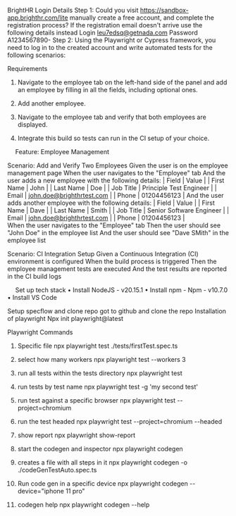 BrightHR
Login Details
Step 1: Could you visit https://sandbox-app.brighthr.com/lite manually create a free account, and complete the registration process?
If the registration email doesn't arrive use the following details instead Login leu7edsq@getnada.com Password A1234567890-
Step 2: Using the Playwright or Cypress framework, you need to log in to the created account and write automated tests for the following scenarios:

Requirements
1. Navigate to the employee tab on the left-hand side of the panel and add an employee by filling in all the fields, including optional ones.

2. Add another employee.

3. Navigate to the employee tab and verify that both employees are displayed.

4. Integrate this build so tests can run in the CI setup of your choice.

 
Feature: Employee Management

  Scenario: Add and Verify Two Employees
    Given the user is on the employee management page
    When the user navigates to the "Employee" tab
    And the user adds a new employee with the following details:
      | Field       | Value           |
      | First Name  | John            |
      | Last Name   | Doe             |
      | Job Title   | Principle Test Engineer |
      | Email       | john.doe@brighthrtest.com |
      | Phone       | 01204456123     |
    And the user adds another employee with the following details:
      | Field       | Value           |
      | First Name  | Dave            |
      | Last Name   | Smith           |
      | Job Title   | Senior Software Engineer |
      | Email       | john.doe@brighthrtest.com |
      | Phone       | 01204456123     |   
    When the user navigates to the "Employee" tab
    Then the user should see "John Doe" in the employee list
    And the user should see "Dave SMith" in the employee list

  Scenario: CI Integration Setup
    Given a Continuous Integration (CI) environment is configured
    When the build process is triggered
    Then the employee management tests are executed
    And the test results are reported in the CI build logs

 
Set up tech stack
•	Install NodeJS - v20.15.1
•	Install npm - Npm - v10.7.0
•	Install VS Code

Setup specflow and clone repo
got to github and clone the repo 
Installation of playwright 
Npx init playwright@latest

Playwright Commands
1.	Specific file
npx playwright test ./tests/firstTest.spec.ts
2.	select how many workers
npx playwright test --workers 3
3.	run all tests within the tests directory
npx playwright test        
4.	run tests by test name
npx playwright test -g 'my second test'      
5.	run test against a specific browser
npx playwright test --project=chromium
6.	run the test headed
npx playwright test --project=chromium --headed

7.	show report
npx playwright show-report
8.	start the codegen and inspector
npx playwright codegen
9.	creates a file with all steps in it
npx playwright codegen -o ./codeGenTestAuto.spec.ts
10.	Run code gen in a specific device 
npx playwright codegen --device="iphone 11 pro"
11.	codegen help
npx playwright codegen --help    




